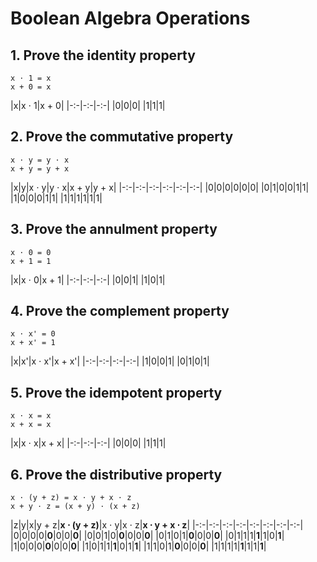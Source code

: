 # Boolean Algebra Operations

## 1. Prove the **identity** property

    x ⋅ 1 = x
    x + 0 = x

  |x|x ⋅ 1|x + 0|
  |-:-|-:-|-:-|
  |0|0|0|
  |1|1|1|

## 2. Prove the commutative property

    x ⋅ y = y ⋅ x
    x + y = y + x

  |x|y|x ⋅ y|y ⋅ x|x + y|y + x|
  |-:-|-:-|-:-|-:-|-:-|-:-|
  |0|0|0|0|0|0|
  |0|1|0|0|1|1|
  |1|0|0|0|1|1|
  |1|1|1|1|1|1|

## 3. Prove the annulment property

    x ⋅ 0 = 0
    x + 1 = 1

  |x|x ⋅ 0|x + 1|
  |-:-|-:-|-:-|
  |0|0|1|
  |1|0|1|

## 4. Prove the complement property

    x ⋅ x' = 0
    x + x' = 1

  |x|x'|x ⋅ x'|x + x'|
  |-:-|-:-|-:-|-:-|
  |1|0|0|1|
  |0|1|0|1|

## 5. Prove the idempotent property

    x ⋅ x = x
    x + x = x

  |x|x ⋅ x|x + x|
  |-:-|-:-|-:-|
  |0|0|0|
  |1|1|1|

## 6. Prove the distributive property

    x ⋅ (y + z) = x ⋅ y + x ⋅ z
    x + y ⋅ z = (x + y) ⋅ (x + z)

  |z|y|x|y + z|**x ⋅ (y + z)**|x ⋅ y|x ⋅ z|**x ⋅ y + x ⋅ z**|
  |-:-|-:-|-:-|-:-|-:-|-:-|-:-|-:-|
  |0|0|0|0|**0**|0|0|**0**|
  |0|0|1|0|**0**|0|0|**0**|
  |0|1|0|1|**0**|0|0|**0**|
  |0|1|1|1|**1**|1|0|**1**|
  |1|0|0|0|**0**|0|0|**0**|
  |1|0|1|1|**1**|0|1|**1**|
  |1|1|0|1|**0**|0|0|**0**|
  |1|1|1|1|**1**|1|1|**1**|
